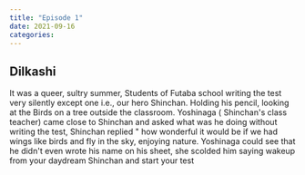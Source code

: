 ```yaml
---
title: "Episode 1"
date: 2021-09-16
categories:
---
```



## Dilkashi

It was a queer, sultry summer, Students of Futaba school writing the test very silently except one i.e., our hero Shinchan. Holding his pencil, looking at the Birds on a tree outside the classroom. Yoshinaga ( Shinchan's class teacher) came close to Shinchan and asked what was he doing without writing the test, Shinchan replied " how wonderful it would be if we had wings like birds and fly in the sky, enjoying nature. Yoshinaga could see that he didn't even wrote his name on his sheet, she scolded him saying wakeup from your daydream Shinchan and start your test 
